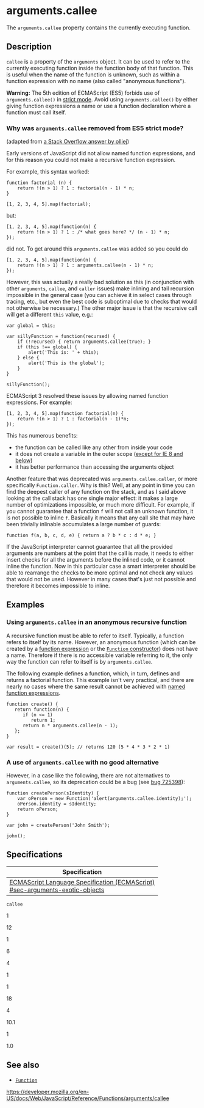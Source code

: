 arguments.callee
================

The `arguments.callee` property contains the currently executing function.

Description
-----------

`callee` is a property of the `arguments` object. It can be used to refer to the currently executing function inside the function body of that function. This is useful when the name of the function is unknown, such as within a function expression with no name (also called "anonymous functions").

**Warning:** The 5th edition of ECMAScript (ES5) forbids use of `arguments.callee()` in [strict mode](../../strict_mode). Avoid using `arguments.callee()` by either giving function expressions a name or use a function declaration where a function must call itself.

### Why was `arguments.callee` removed from ES5 strict mode?

(adapted from [a Stack Overflow answer by olliej](https://stackoverflow.com/a/235760/578288))

Early versions of JavaScript did not allow named function expressions, and for this reason you could not make a recursive function expression.

For example, this syntax worked:

    function factorial (n) {
        return !(n > 1) ? 1 : factorial(n - 1) * n;
    }

    [1, 2, 3, 4, 5].map(factorial);

but:

    [1, 2, 3, 4, 5].map(function(n) {
        return !(n > 1) ? 1 : /* what goes here? */ (n - 1) * n;
    });

did not. To get around this `arguments.callee` was added so you could do

    [1, 2, 3, 4, 5].map(function(n) {
        return !(n > 1) ? 1 : arguments.callee(n - 1) * n;
    });

However, this was actually a really bad solution as this (in conjunction with other `arguments`, `callee`, and `caller` issues) make inlining and tail recursion impossible in the general case (you can achieve it in select cases through tracing, etc., but even the best code is suboptimal due to checks that would not otherwise be necessary.) The other major issue is that the recursive call will get a different `this` value, e.g.:

    var global = this;

    var sillyFunction = function(recursed) {
        if (!recursed) { return arguments.callee(true); }
        if (this !== global) {
            alert('This is: ' + this);
        } else {
            alert('This is the global');
        }
    }

    sillyFunction();

ECMAScript 3 resolved these issues by allowing named function expressions. For example:

    [1, 2, 3, 4, 5].map(function factorial(n) {
        return !(n > 1) ? 1 : factorial(n - 1)*n;
    });

This has numerous benefits:

-   the function can be called like any other from inside your code
-   it does not create a variable in the outer scope ([except for IE 8 and below](https://kangax.github.io/nfe/#example_1_function_expression_identifier_leaks_into_an_enclosing_scope))
-   it has better performance than accessing the arguments object

Another feature that was deprecated was `arguments.callee.caller`, or more specifically `Function.caller`. Why is this? Well, at any point in time you can find the deepest caller of any function on the stack, and as I said above looking at the call stack has one single major effect: it makes a large number of optimizations impossible, or much more difficult. For example, if you cannot guarantee that a function `f` will not call an unknown function, it is not possible to inline `f`. Basically it means that any call site that may have been trivially inlinable accumulates a large number of guards:

    function f(a, b, c, d, e) { return a ? b * c : d * e; }

If the JavaScript interpreter cannot guarantee that all the provided arguments are numbers at the point that the call is made, it needs to either insert checks for all the arguments before the inlined code, or it cannot inline the function. Now in this particular case a smart interpreter should be able to rearrange the checks to be more optimal and not check any values that would not be used. However in many cases that's just not possible and therefore it becomes impossible to inline.

Examples
--------

### Using `arguments.callee` in an anonymous recursive function

A recursive function must be able to refer to itself. Typically, a function refers to itself by its name. However, an anonymous function (which can be created by a [function expression](../../operators/function) or the [`Function` constructor](../../global_objects/function)) does not have a name. Therefore if there is no accessible variable referring to it, the only way the function can refer to itself is by `arguments.callee`.

The following example defines a function, which, in turn, defines and returns a factorial function. This example isn't very practical, and there are nearly no cases where the same result cannot be achieved with [named function expressions](../../operators/function).

    function create() {
       return function(n) {
          if (n <= 1)
             return 1;
          return n * arguments.callee(n - 1);
       };
    }

    var result = create()(5); // returns 120 (5 * 4 * 3 * 2 * 1)

### A use of `arguments.callee` with no good alternative

However, in a case like the following, there are not alternatives to `arguments.callee`, so its deprecation could be a bug (see [bug 725398](https://bugzilla.mozilla.org/show_bug.cgi?id=725398)):

    function createPerson(sIdentity) {
        var oPerson = new Function('alert(arguments.callee.identity);');
        oPerson.identity = sIdentity;
        return oPerson;
    }

    var john = createPerson('John Smith');

    john();

Specifications
--------------

<table><thead><tr class="header"><th>Specification</th></tr></thead><tbody><tr class="odd"><td><a href="https://tc39.es/ecma262/#sec-arguments-exotic-objects">ECMAScript Language Specification (ECMAScript)<br />
<span class="small">#sec-arguments-exotic-objects</span></a></td></tr></tbody></table>

`callee`

1

12

1

6

4

1

1

18

4

10.1

1

1.0

See also
--------

-   [`Function`](../../global_objects/function)

<a href="https://developer.mozilla.org/en-US/docs/Web/JavaScript/Reference/Functions/arguments/callee" class="_attribution-link">https://developer.mozilla.org/en-US/docs/Web/JavaScript/Reference/Functions/arguments/callee</a>
